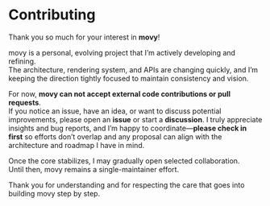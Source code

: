 # Contributing

Thank you so much for your interest in **movy**!

movy is a personal, evolving project that I’m actively developing and refining.  
The architecture, rendering system, and APIs are changing quickly, and I’m keeping the direction
tightly focused to maintain consistency and vision.

For now, **movy can not accept external code contributions or pull requests**.  
If you notice an issue, have an idea, or want to discuss potential improvements, please open an
**issue** or start a **discussion**. I truly appreciate insights and bug reports, and I’m happy to
coordinate—**please check in first** so efforts don’t overlap and any proposal can align with the
architecture and roadmap I have in mind.

Once the core stabilizes, I may gradually open selected collaboration.  
Until then, movy remains a single-maintainer effort.

Thank you for understanding and for respecting the care that goes into building movy step by step.
